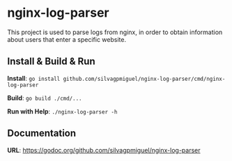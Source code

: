 # nginx-log-parser

This project is used to parse logs from nginx, in order to obtain information about users that enter a specific website.

## Install & Build & Run

**Install**: `go install github.com/silvagpmiguel/nginx-log-parser/cmd/nginx-log-parser`

**Build**: `go build ./cmd/...`

**Run with Help**: `./nginx-log-parser -h`

## Documentation

**URL**: https://godoc.org/github.com/silvagpmiguel/nginx-log-parser
